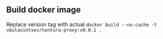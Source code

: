 ## Build docker image

  Replace version tag with actual
  `docker build --no-cache -t vbulavintsev/tentura-proxy:v0.0.1 .`
